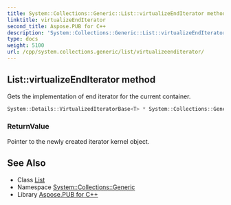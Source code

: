 ```yaml
---
title: System::Collections::Generic::List::virtualizeEndIterator method
linktitle: virtualizeEndIterator
second_title: Aspose.PUB for C++
description: 'System::Collections::Generic::List::virtualizeEndIterator method. Gets the implementation of end iterator for the current container in C++.'
type: docs
weight: 5100
url: /cpp/system.collections.generic/list/virtualizeenditerator/
---
```

## List::virtualizeEndIterator method


Gets the implementation of end iterator for the current container.

```cpp
System::Details::VirtualizedIteratorBase<T> * System::Collections::Generic::List<T>::virtualizeEndIterator() override
```


### ReturnValue

Pointer to the newly created iterator kernel object.

## See Also

* Class [List](../)
* Namespace [System::Collections::Generic](../../)
* Library [Aspose.PUB for C++](../../../)
